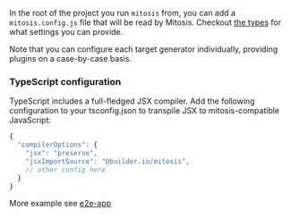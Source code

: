 In the root of the project you run `mitosis` from, you can add a `mitosis.config.js` file that will be read by Mitosis. Checkout [the types](/packages/core/src/types/config.ts) for what settings you can provide.

Note that you can configure each target generator individually, providing plugins on a case-by-case basis.

### TypeScript configuration

TypeScript includes a full-fledged JSX compiler. Add the following configuration to your tsconfig.json to transpile JSX to mitosis-compatible JavaScript:

```js
{
  "compilerOptions": {
    "jsx": "preserve",
    "jsxImportSource": "@builder.io/mitosis",
    // other config here
  }
}
```

More example see [e2e-app](../packages/e2e-app/tsconfig.json)
